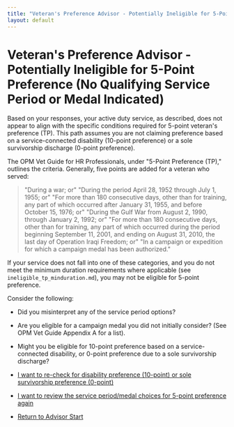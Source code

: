 ```yaml
---
title: "Veteran's Preference Advisor - Potentially Ineligible for 5-Point Preference (No Qualifying Service Period or Medal Indicated)"
layout: default
---
```


# Veteran's Preference Advisor - Potentially Ineligible for 5-Point Preference (No Qualifying Service Period or Medal Indicated)

Based on your responses, your active duty service, as described, does not appear to align with the specific conditions required for 5-point veteran's preference (TP). This path assumes you are not claiming preference based on a service-connected disability (10-point preference) or a sole survivorship discharge (0-point preference).

The OPM Vet Guide for HR Professionals, under "5-Point Preference (TP)," outlines the criteria. Generally, five points are added for a veteran who served:
> "During a war; or"
> "During the period April 28, 1952 through July 1, 1955; or"
> "For more than 180 consecutive days, other than for training, any part of which occurred after January 31, 1955, and before October 15, 1976; or"
> "During the Gulf War from August 2, 1990, through January 2, 1992; or"
> "For more than 180 consecutive days, other than for training, any part of which occurred during the period beginning September 11, 2001, and ending on August 31, 2010, the last day of Operation Iraqi Freedom; or"
> "In a campaign or expedition for which a campaign medal has been authorized."

If your service does not fall into one of these categories, and you do not meet the minimum duration requirements where applicable (see `ineligible_tp_minduration.md`), you may not be eligible for 5-point preference.

Consider the following:
*   Did you misinterpret any of the service period options?
*   Are you eligible for a campaign medal you did not initially consider? (See OPM Vet Guide Appendix A for a list).
*   Might you be eligible for 10-point preference based on a service-connected disability, or 0-point preference due to a sole survivorship discharge?

*   [I want to re-check for disability preference (10-point) or sole survivorship preference (0-point)](./ownservice_checkdisability_intro.md)
*   [I want to review the service period/medal choices for 5-point preference again](./ownservice_nodisability_nossps_checkserviceperiod.md)
*   [Return to Advisor Start](./start.md)
